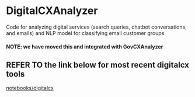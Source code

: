 # DigitalCXAnalyzer
Code for analyzing digital services (search queries, chatbot conversations, and emails) and NLP model for classifying email customer groups
#### NOTE: we have moved this and integrated with GovCXAnalyzer

## REFER TO the link below for most recent digitalcx tools
[notebooks/digitalcx](https://github.com/GSA/GovCXAnalyzer/tree/main/notebooks/digitalcx)

